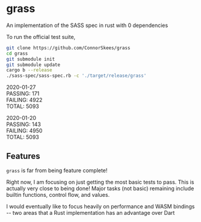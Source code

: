 # grass

An implementation of the SASS spec in rust with 0 dependencies

To run the official test suite,

```bash
git clone https://github.com/ConnorSkees/grass
cd grass
git submodule init
git submodule update
cargo b --release
./sass-spec/sass-spec.rb -c './target/release/grass'
```

2020-01-27  
PASSING: 171  
FAILING: 4922  
TOTAL: 5093

2020-01-20  
PASSING: 143  
FAILING: 4950  
TOTAL: 5093  

## Features

`grass` is far from being feature complete!

Right now, I am focusing on just getting the most basic tests to pass. This is actually very close to being done!
Major tasks (not basic) remaining include builtin functions, control flow, and values.

I would eventually like to focus heavily on performance and WASM bindings -- two areas that a Rust implementation has an advantage over Dart
